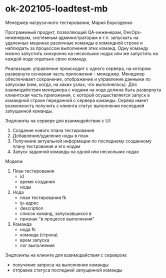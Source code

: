 # ok-202105-loadtest-mb
Менеджер нагрузочного тестирования, Мария Борозденко

Программный продукт, позволяющий QA-инженерам, DevOps-инженерам, системным администраторам и т.п. запускать на удаленных машинах различные команды в комендной строке и наблюдать за процессом выполнения этих команд. Одну команду можно запустить синхронно на нескольких нодах или же запустить на каждой ноде отдельно свою команду. 

Реализация: управление происходит с одного сервера, на котором развернута основная часть приложения - менеджер. Менеджер обеспечивает сохранение, отображение и управление данными по запускам (кем, когда, на каких узлах, что выполнялось).
Для взаимодействия менеджера с нодами на ноде должна быть развернута клиентская часть приложения, с которой осуществляется запуск в командной строке переданной с сервера команды. Сервер имеет возможность получить с клиента статус выполнения последней запущенной команды.

Эндпоинты на сервере для взаимодействия с UI:
1. Создание нового плана тестирования
2. Добавление/удаление ноды в план
3. Получение актуальной информации по последнему созданному плану тестрования и его нодам
4. Запуск заданной команды на одной или нескольких нодах

Модели:
1. План тестирования
   - id
   - время создания
   - ноды
2. Нода
    - план тестирования fk
    - ip-адрес
    - description
    - список команд, запускавшихся в 
    - признак "в процессе выполнения"
3. Команда
    - нода fk
    - команда (строка)
    - врем запуска
    - лог выполнения
    
Эндпоинты на клиенте для взаимодействия с сервером:
- получение запроса на выполнение команды
- отправка статуса последней запущенной команды